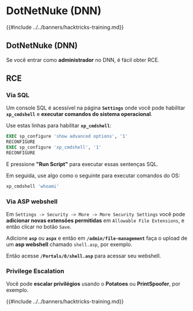 # DotNetNuke (DNN)

{{#include ../../banners/hacktricks-training.md}}

## DotNetNuke (DNN)

Se você entrar como **administrador** no DNN, é fácil obter RCE.

## RCE

### Via SQL

Um console SQL é acessível na página **`Settings`** onde você pode habilitar **`xp_cmdshell`** e **executar comandos do sistema operacional**.

Use estas linhas para habilitar **`xp_cmdshell`**:
```sql
EXEC sp_configure 'show advanced options', '1'
RECONFIGURE
EXEC sp_configure 'xp_cmdshell', '1'
RECONFIGURE
```
E pressione **"Run Script"** para executar essas sentenças SQL.

Em seguida, use algo como o seguinte para executar comandos do OS:
```sql
xp_cmdshell 'whoami'
```
### Via ASP webshell

Em `Settings -> Security -> More -> More Security Settings` você pode **adicionar novas extensões permitidas** em `Allowable File Extensions`, e então clicar no botão `Save`.

Adicione **`asp`** ou **`aspx`** e então em **`/admin/file-management`** faça o upload de um **asp webshell** chamado `shell.asp`, por exemplo.

Então acesse **`/Portals/0/shell.asp`** para acessar seu webshell.

### Privilege Escalation

Você pode **escalar privilégios** usando o **Potatoes** ou **PrintSpoofer**, por exemplo.

{{#include ../../banners/hacktricks-training.md}}
